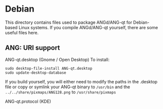 
Debian
====================
This directory contains files used to package ANGd/ANG-qt
for Debian-based Linux systems. If you compile ANGd/ANG-qt yourself, there are some useful files here.

## ANG: URI support ##


ANG-qt.desktop  (Gnome / Open Desktop)
To install:

	sudo desktop-file-install ANG-qt.desktop
	sudo update-desktop-database

If you build yourself, you will either need to modify the paths in
the .desktop file or copy or symlink your ANG-qt binary to `/usr/bin`
and the `../../share/pixmaps/ANG128.png` to `/usr/share/pixmaps`

ANG-qt.protocol (KDE)

